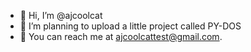- 👋 Hi, I’m @ajcoolcat
- 🔮 I’m planning to upload a little project called PY-DOS 
- 📨 You can reach me at ajcoolcattest@gmail.com.
